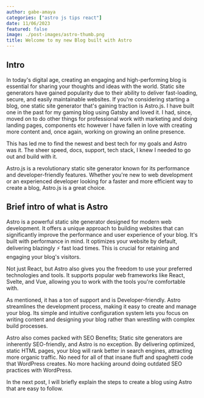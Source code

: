 ```yaml
---
author: gabe-amaya
categories: ["astro js tips react"]
date: 11/06/2023
featured: false
image: ./post-images/astro-thumb.png
title: Welcome to my new Blog built with Astro
---
```


## Intro

In today's digital age, creating an engaging and high-performing blog is essential for sharing your thoughts and ideas with the world. Static site generators have gained popularity due to their ability to deliver fast-loading, secure, and easily maintainable websites. If you're considering starting a blog, one static site generator that's gaining traction is Astro.js. I have built one in the past for my gaming blog using Gatsby and loved it. I had, since, moved on to do other things for professional work with marketing and doing landing pages, components etc however I have fallen in love with creating more content and, once again, working on growing an online presence.

This has led me to find the newest and best tech for my goals and Astro was it. The sheer speed, docs, support, tech stack, I knew I needed to go out and build with it.

Astro.js is a revolutionary static site generator known for its performance and developer-friendly features. Whether you're new to web development or an experienced developer looking for a faster and more efficient way to create a blog, Astro.js is a great choice.

## Brief intro of what is Astro

Astro is a powerful static site generator designed for modern web development. It offers a unique approach to building websites that can significantly improve the performance and user experience of your blog.  It's built with performance in mind. It optimizes your website by default, delivering blazingly ⚡️ fast load times. This is crucial for retaining and engaging your blog's visitors.

Not just React, but Astro also gives you the freedom to use your preferred technologies and tools. It supports popular web frameworks like React, Svelte, and Vue, allowing you to work with the tools you're comfortable with.

As mentioned, it has a ton of support and is Developer-friendly. Astro streamlines the development process, making it easy to create and manage your blog. Its simple and intuitive configuration system lets you focus on writing content and designing your blog rather than wrestling with complex build processes.

Astro also comes packed with SEO Benefits; Static site generators are inherently SEO-friendly, and Astro is no exception. By delivering optimized, static HTML pages, your blog will rank better in search engines, attracting more organic traffic. No need for all of that insane fluff and spaghetti code that WordPress creates. No more hacking around doing outdated SEO practices with WordPress.

In the next post, I will briefly explain the steps to create a blog using Astro that are easy to follow.